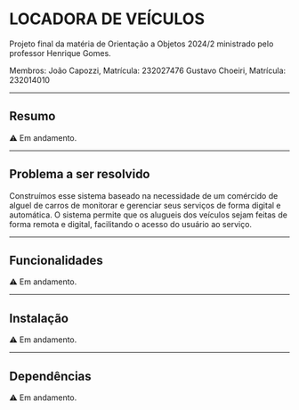 # LOCADORA DE VEÍCULOS 
Projeto final da matéria de Orientação a Objetos 2024/2 ministrado pelo professor Henrique Gomes.

Membros:
João Capozzi, Matrícula: 232027476
Gustavo Choeiri, Matrícula: 232014010

---
## Resumo
⚠️ Em andamento.

---
## Problema a ser resolvido
Construímos esse sistema baseado na necessidade de um comércido de alguel de carros de monitorar e gerenciar 
seus serviços de forma digital e automática. O sistema permite que os alugueis dos veículos sejam feitas de 
forma remota e digital, facilitando o acesso do usuário ao serviço.

---
## Funcionalidades
⚠️ Em andamento.

---
## Instalação
⚠️ Em andamento.

---
## Dependências
⚠️ Em andamento.


